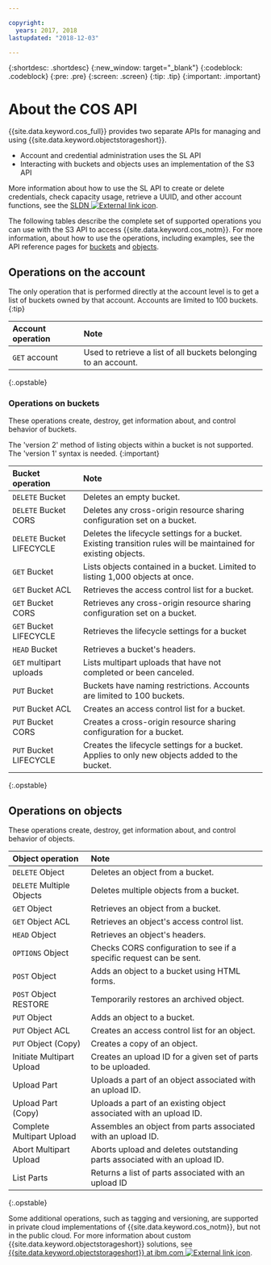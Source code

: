 ```yaml
---

copyright:
  years: 2017, 2018
lastupdated: "2018-12-03"

---
```

{:shortdesc: .shortdesc}
{:new_window: target="_blank"}
{:codeblock: .codeblock}
{:pre: .pre}
{:screen: .screen}
{:tip: .tip}
{:important: .important}


# About the COS API

{{site.data.keyword.cos_full}} provides two separate APIs for managing and using {{site.data.keyword.objectstorageshort}}.

* Account and credential administration uses the SL API
* Interacting with buckets and objects uses an implementation of the S3 API

More information about how to use the SL API to create or delete credentials, check capacity usage, retrieve a UUID, and other account functions, see the [SLDN ![External link icon](../../icons/launch-glyph.svg "External link icon")](http://sldn.softlayer.com/reference/services/SoftLayer_Network_Storage_Hub_Cleversafe_Account).

The following tables describe the complete set of supported operations you can use with the S3 API to access {{site.data.keyword.cos_notm}}. For more information, about how to use the operations, including examples, see the API reference pages for [buckets](buckets.html) and [objects](objects.html).

## Operations on the account

The only operation that is performed directly at the account level is to get a list of buckets owned by that account. Accounts are limited to 100 buckets.
{:tip}

| Account operation | Note |
|:----|:---|
| `GET` account | Used to retrieve a list of all buckets belonging to an account. |
{:.opstable}

### Operations on buckets

These operations create, destroy, get information about, and control behavior of buckets.

The 'version 2' method of listing objects within a bucket is not supported. The 'version 1' syntax is needed.
{:important}

| Bucket operation | Note |
|:----|:---|
| `DELETE` Bucket | Deletes an empty bucket.   |
| `DELETE` Bucket CORS | Deletes any cross-origin resource sharing configuration set on a bucket. |
| `DELETE` Bucket LIFECYCLE | Deletes the lifecycle settings for a bucket.  Existing transition rules will be maintained for existing objects. |
| `GET` Bucket | Lists objects contained in a bucket.  Limited to listing 1,000 objects at once. |
| `GET` Bucket ACL |Retrieves the access control list for a bucket.|
| `GET` Bucket CORS |Retrieves any cross-origin resource sharing configuration set on a bucket.|
| `GET` Bucket LIFECYCLE | Retrieves the lifecycle settings for a bucket |
| `HEAD` Bucket | Retrieves a bucket's headers. |
| `GET` multipart uploads | Lists multipart uploads that have not completed or been canceled. |
| `PUT` Bucket | Buckets have naming restrictions. Accounts are limited to 100 buckets. |
| `PUT` Bucket ACL | Creates an access control list for a bucket. |
| `PUT` Bucket CORS | Creates a cross-origin resource sharing configuration for a bucket.|
| `PUT` Bucket LIFECYCLE | Creates the lifecycle settings for a bucket.  Applies to only new objects added to the bucket. |
{:.opstable}

## Operations on objects

These operations create, destroy, get information about, and control behavior of objects.

| Object operation | Note |
| :---------------| :------|
| `DELETE` Object | Deletes an object from a bucket.
| `DELETE` Multiple Objects  | Deletes multiple objects from a bucket.
| `GET` Object | Retrieves an object from a bucket.
| `GET` Object ACL | Retrieves an object's access control list.
| `HEAD` Object | Retrieves an object's headers.
| `OPTIONS` Object | Checks CORS configuration to see if a specific request can be sent.
| `POST` Object | Adds an object to a bucket using HTML forms.
| `POST` Object RESTORE | Temporarily restores an archived object. |
| `PUT` Object | Adds an object to a bucket.
| `PUT` Object ACL | Creates an access control list for an object.
| `PUT` Object (Copy) | Creates a copy of an object. |
| Initiate Multipart Upload | Creates an upload ID for a given set of parts to be uploaded.
| Upload Part | Uploads a part of an object associated with an upload ID.
| Upload Part (Copy) | Uploads a part of an existing object associated with an upload ID.
| Complete Multipart Upload | Assembles an object from parts associated with an upload ID.
| Abort Multipart Upload | Aborts upload and deletes outstanding parts associated with an upload ID.
| List Parts | Returns a list of parts associated with an upload ID
{:.opstable}

Some additional operations, such as tagging and versioning, are supported in private cloud implementations of {{site.data.keyword.cos_notm}}, but not in the public cloud. For more information about custom {{site.data.keyword.objectstorageshort}} solutions, see [{{site.data.keyword.objectstorageshort}} at ibm.com ![External link icon](../../icons/launch-glyph.svg "External link icon")](https://www.ibm.com/cloud-computing/products/storage/object-storage/cloud/).
